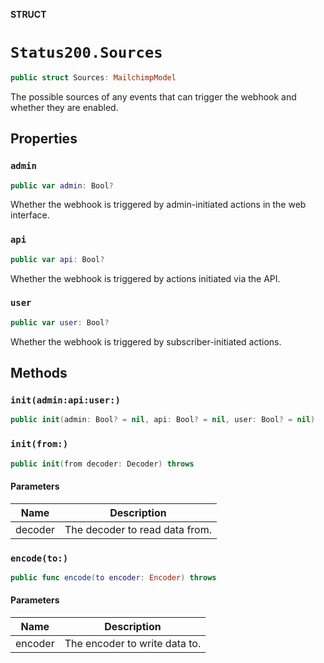**STRUCT**

# `Status200.Sources`

```swift
public struct Sources: MailchimpModel
```

The possible sources of any events that can trigger the webhook and whether they are enabled.

## Properties
### `admin`

```swift
public var admin: Bool?
```

Whether the webhook is triggered by admin-initiated actions in the web interface.

### `api`

```swift
public var api: Bool?
```

Whether the webhook is triggered by actions initiated via the API.

### `user`

```swift
public var user: Bool?
```

Whether the webhook is triggered by subscriber-initiated actions.

## Methods
### `init(admin:api:user:)`

```swift
public init(admin: Bool? = nil, api: Bool? = nil, user: Bool? = nil)
```

### `init(from:)`

```swift
public init(from decoder: Decoder) throws
```

#### Parameters

| Name | Description |
| ---- | ----------- |
| decoder | The decoder to read data from. |

### `encode(to:)`

```swift
public func encode(to encoder: Encoder) throws
```

#### Parameters

| Name | Description |
| ---- | ----------- |
| encoder | The encoder to write data to. |